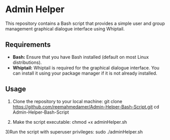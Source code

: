 # Admin Helper

This repository contains a Bash script that provides a simple user and group management graphical dialogue interface using Whiptail.


## Requirements

- **Bash:** Ensure that you have Bash installed (default on most Linux distributions).
- **Whiptail:** Whiptail is required for the graphical dialogue interface. You can install it using your package manager if it is not already installed.


## Usage
1) Clone the repository to your local machine:
  git clone https://github.com/reemahmedamer/Admin-Helper-Bash-Script.git
  cd Admin-Helper-Bash-Script

2) Make the script executable:
  chmod +x adminHelper.sh
  
3)Run the script with superuser privileges:
  sudo ./adminHelper.sh
